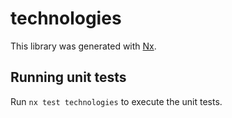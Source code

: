 # technologies

This library was generated with [Nx](https://nx.dev).

## Running unit tests

Run `nx test technologies` to execute the unit tests.
